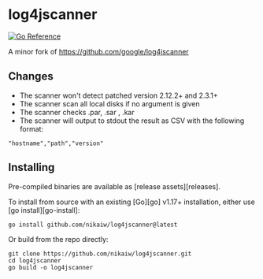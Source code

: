 # log4jscanner

[![Go Reference](https://pkg.go.dev/badge/github.com/google/log4jscanner/jar.svg)](https://pkg.go.dev/github.com/google/log4jscanner/jar)

A minor fork of https://github.com/google/log4jscanner

## Changes

- The scanner won't detect patched version 2.12.2+ and 2.3.1+
- The scanner scan all local disks if no argument is given
- The scanner checks .par, .sar , .kar
- The scanner will output to stdout the result as CSV with the following format:

``"hostname","path","version"``

## Installing

Pre-compiled binaries are available as [release assets][releases].

To install from source with an existing [Go][go] v1.17+ installation, either
use [go install][go-install]:

```
go install github.com/nikaiw/log4jscanner@latest
```

Or build from the repo directly:

```
git clone https://github.com/nikaiw/log4jscanner.git
cd log4jscanner
go build -o log4jscanner
```

